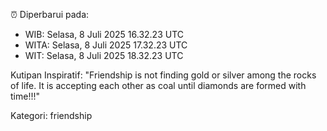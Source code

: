 ⏰ Diperbarui pada:
- WIB: Selasa, 8 Juli 2025 16.32.23 UTC
- WITA: Selasa, 8 Juli 2025 17.32.23 UTC
- WIT: Selasa, 8 Juli 2025 18.32.23 UTC

Kutipan Inspiratif:
"Friendship is not finding gold or silver among the rocks of life. It is accepting each other as coal until diamonds are formed with time!!!"


Kategori: friendship


